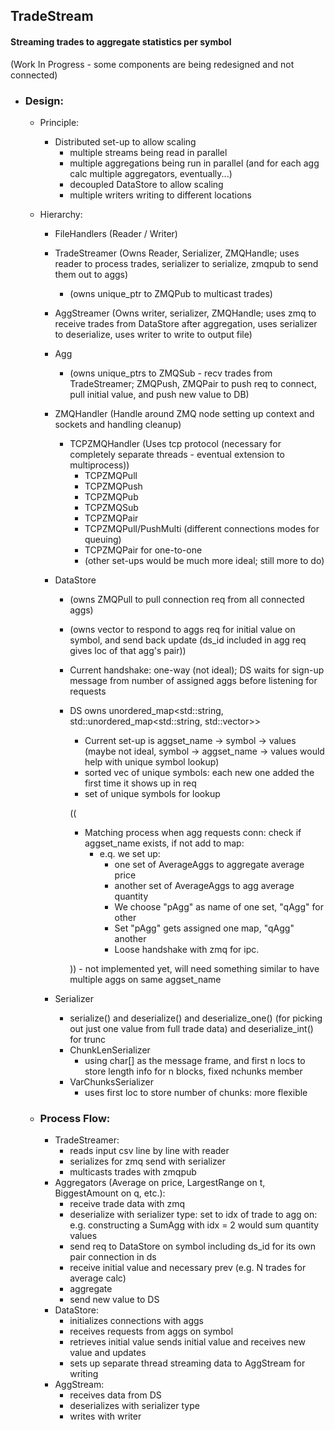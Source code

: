 ## TradeStream
#### Streaming trades to aggregate statistics per symbol

(Work In Progress - some components are being redesigned and not connected)

- ### Design:
  - Principle:
    - Distributed set-up to allow scaling
      - multiple streams being read in parallel
      - multiple aggregations being run in parallel (and for each agg calc multiple aggregators, eventually...)
      - decoupled DataStore to allow scaling
      - multiple writers writing to different locations
  
  - Hierarchy:
    - FileHandlers (Reader / Writer)
    - TradeStreamer (Owns Reader, Serializer, ZMQHandle; uses reader to process trades, serializer to serialize, zmqpub to send them out to aggs)
      - (owns unique_ptr to ZMQPub to multicast trades)
    - AggStreamer (Owns writer, serializer, ZMQHandle; uses zmq to receive trades from DataStore after aggregation, uses serializer to deserialize, uses writer to write to output file)
    - Agg
      - (owns unique_ptrs to ZMQSub - recv trades from TradeStreamer; ZMQPush, ZMQPair to push req to connect, pull initial value, and push new value to DB)
    - ZMQHandler (Handle around ZMQ node setting up context and sockets and handling cleanup)
      - TCPZMQHandler (Uses tcp protocol (necessary for completely separate threads - eventual extension to multiprocess))
        - TCPZMQPull
        - TCPZMQPush
        - TCPZMQPub
        - TCPZMQSub
        - TCPZMQPair
        - TCPZMQPull/PushMulti (different connections modes for queuing)
        - TCPZMQPair for one-to-one
        - (other set-ups would be much more ideal; still more to do)
    - DataStore
      - (owns ZMQPull to pull connection req from all connected aggs)
      - (owns vector<ZMQPair> to respond to aggs req for initial value on symbol, and send back update (ds_id included in agg req gives loc of that agg's pair))
      - Current handshake: one-way (not ideal); DS waits for sign-up message from number of assigned aggs before listening for requests
      - DS owns unordered_map<std::string, std::unordered_map<std::string, std::vector<long double>>>
        - Current set-up is aggset_name -> symbol -> values (maybe not ideal, symbol -> aggset_name -> values would help with unique symbol lookup)
        - sorted vec of unique symbols: each new one added the first time it shows up in req
        - set of unique symbols for lookup
        
        ((
        
        - Matching process when agg requests conn: check if aggset_name exists, if not add to map:
          - e.q. we set up:
            - one set of AverageAggs to aggregate average price
            - another set of AverageAggs to agg average quantity
            - We choose "pAgg" as name of one set, "qAgg" for other
            - Set "pAgg" gets assigned one map, "qAgg" another
            - Loose handshake with zmq for ipc.
            
        )) - not implemented yet, will need something similar to have multiple aggs on same aggset_name
        
    - Serializer
      - serialize() and deserialize() and deserialize_one() (for picking out just one value from full trade data) and deserialize_int() for trunc
      - ChunkLenSerializer
        - using char[] as the message frame, and first n locs to store length info for n blocks, fixed nchunks member
      - VarChunksSerializer
        - uses first loc to store number of chunks: more flexible

  - ### Process Flow:
    - TradeStreamer:
      - reads input csv line by line with reader
      - serializes for zmq send with serializer
      - multicasts trades with zmqpub
    - Aggregators (Average on price, LargestRange on t, BiggestAmount on q, etc.):
      - receive trade data with zmq
      - deserialize with serializer type: set to idx of trade to agg on: e.g. constructing a SumAgg with idx = 2 would sum quantity values
      - send req to DataStore on symbol including ds_id for its own pair connection in ds
      - receive initial value and necessary prev (e.g. N trades for average calc)
      - aggregate
      - send new value to DS
    - DataStore:
      - initializes connections with aggs
      - receives requests from aggs on symbol
      - retrieves initial value sends initial value and receives new value and updates
      - sets up separate thread streaming data to AggStream for writing
    - AggStream:
      - receives data from DS
      - deserializes with serializer type
      - writes with writer


                
